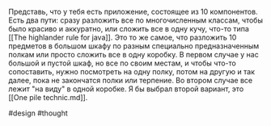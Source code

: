 Представь, что у тебя есть приложение, состоящее из 10 компонентов. Есть два пути: сразу разложить все по многочисленным классам, чтобы было красиво и аккуратно, или сложить все в одну кучу, что-то типа [[The highlander rule for java]]. Это то же самое, что разложить 10 предметов в большом шкафу по разным специально предназначенным полкам или просто сложить все в одну коробку. В первом случае у нас большой и пустой шкаф, но все по своим местам, и чтобы что-то сопоставить, нужно посмотреть на одну полку, потом на другую и так далее, пока не закончатся полки или терпение. Во втором случае все лежит "на виду" в одной коробке. Я бы выбрал второй вариант, это [[One pile technic.md]].

#design #thought